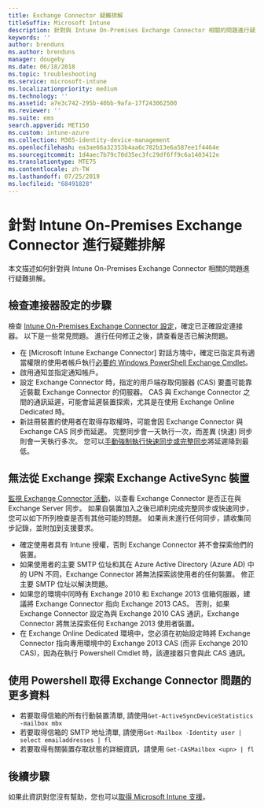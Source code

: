 ```yaml
---
title: Exchange Connector 疑難排解
titleSuffix: Microsoft Intune
description: 針對與 Intune On-Premises Exchange Connector 相關的問題進行疑難排解。
keywords: ''
author: brenduns
ms.author: brenduns
manager: dougeby
ms.date: 06/18/2018
ms.topic: troubleshooting
ms.service: microsoft-intune
ms.localizationpriority: medium
ms.technology: ''
ms.assetid: a7e3c742-295b-40bb-9afa-17f243062500
ms.reviewer: ''
ms.suite: ems
search.appverid: MET150
ms.custom: intune-azure
ms.collection: M365-identity-device-management
ms.openlocfilehash: ea3ae66a32353b4aa6c782b13e6a587ee1f4464e
ms.sourcegitcommit: 1d4aec7b79c70d35ec3fc29df6ff9c6a1403412e
ms.translationtype: MTE75
ms.contentlocale: zh-TW
ms.lasthandoff: 07/25/2019
ms.locfileid: "68491828"
---
```

# <a name="troubleshoot-the-intune-on-premises-exchange-connector"></a>針對 Intune On-Premises Exchange Connector 進行疑難排解

本文描述如何針對與 Intune On-Premises Exchange Connector 相關的問題進行疑難排解。

## <a name="steps-for-checking-the-connector-configuration"></a>檢查連接器設定的步驟 

檢查 [Intune On-Premises Exchange Connector 設定](exchange-connector-install.md)，確定已正確設定連接器。 以下是一些常見問題。 進行任何修正之後，請查看是否已解決問題。

- 在 [Microsoft Intune Exchange Connector] 對話方塊中，確定已指定具有適當權限的使用者帳戶執行[必要的 Windows PowerShell Exchange Cmdlet](exchange-connector-install.md#exchange-cmdlet-requirements)。
- 啟用通知並指定通知帳戶。
- 設定 Exchange Connector 時，指定的用戶端存取伺服器 (CAS) 要盡可能靠近裝載 Exchange Connector 的伺服器。 CAS 與 Exchange Connector 之間的通訊延遲，可能會延遲裝置探索，尤其是在使用 Exchange Online Dedicated 時。
- 新註冊裝置的使用者在取得存取權時，可能會因 Exchange Connector 與 Exchange CAS 同步而延遲。 完整同步會一天執行一次，而差異 (快速) 同步則會一天執行多次。  您可以[手動強制執行快速同步或完整同步](exchange-connector-install.md#manually-force-a-quick-sync-or-full-sync)將延遲降到最低。
 
## <a name="exchange-activesync-device-not-discovered-from-exchange"></a>無法從 Exchange 探索 Exchange ActiveSync 裝置
[監視 Exchange Connector 活動](exchange-connector-install.md#on-premises-exchange-connector-high-availability-support)，以查看 Exchange Connector 是否正在與 Exchange Server 同步。 如果自裝置加入之後已順利完成完整同步或快速同步，您可以如下所列檢查是否有其他可能的問題。 如果尚未進行任何同步，請收集同步記錄，並附加到支援要求。

- 確定使用者具有 Intune 授權，否則 Exchange Connector 將不會探索他們的裝置。
- 如果使用者的主要 SMTP 位址和其在 Azure Active Directory (Azure AD) 中的 UPN 不同，Exchange Connector 將無法探索該使用者的任何裝置。 修正主要 SMTP 位址以解決問題。
- 如果您的環境中同時有 Exchange 2010 和 Exchange 2013 信箱伺服器，建議將 Exchange Connector 指向 Exchange 2013 CAS。 否則，如果 Exchange Connector 設定為與 Exchange 2010 CAS 通訊，Exchange Connector 將無法探索任何 Exchange 2013 使用者裝置。 
- 在 Exchange Online Dedicated 環境中，您必須在初始設定時將 Exchange Connector 指向專用環境中的 Exchange 2013 CAS (而非 Exchange 2010 CAS)，因為在執行 Powershell Cmdlet 時，該連接器只會與此 CAS 通訊。


## <a name="using-powershell-to-get-more-data-on-exchange-connector-issues"></a>使用 Powershell 取得 Exchange Connector 問題的更多資料
- 若要取得信箱的所有行動裝置清單, 請使用`Get-ActiveSyncDeviceStatistics -mailbox mbx`
- 若要取得信箱的 SMTP 地址清單, 請使用`Get-Mailbox -Identity user | select emailaddresses | fl`
- 若要取得有關裝置存取狀態的詳細資訊，請使用 `Get-CASMailbox <upn> | fl`

## <a name="next-steps"></a>後續步驟
如果此資訊對您沒有幫助，您也可以[取得 Microsoft Intune 支援](get-support.md)。
